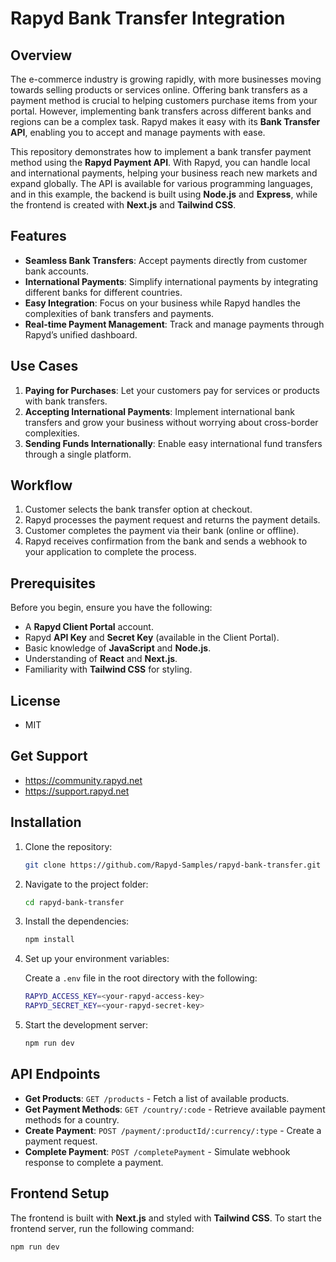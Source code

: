 # Rapyd Bank Transfer Integration

## Overview

The e-commerce industry is growing rapidly, with more businesses moving towards selling products or services online. Offering bank transfers as a payment method is crucial to helping customers purchase items from your portal. However, implementing bank transfers across different banks and regions can be a complex task. Rapyd makes it easy with its **Bank Transfer API**, enabling you to accept and manage payments with ease.

This repository demonstrates how to implement a bank transfer payment method using the **Rapyd Payment API**. With Rapyd, you can handle local and international payments, helping your business reach new markets and expand globally. The API is available for various programming languages, and in this example, the backend is built using **Node.js** and **Express**, while the frontend is created with **Next.js** and **Tailwind CSS**.

## Features

- **Seamless Bank Transfers**: Accept payments directly from customer bank accounts.
- **International Payments**: Simplify international payments by integrating different banks for different countries.
- **Easy Integration**: Focus on your business while Rapyd handles the complexities of bank transfers and payments.
- **Real-time Payment Management**: Track and manage payments through Rapyd’s unified dashboard.

## Use Cases

1. **Paying for Purchases**: Let your customers pay for services or products with bank transfers.
2. **Accepting International Payments**: Implement international bank transfers and grow your business without worrying about cross-border complexities.
3. **Sending Funds Internationally**: Enable easy international fund transfers through a single platform.

## Workflow

1. Customer selects the bank transfer option at checkout.
2. Rapyd processes the payment request and returns the payment details.
3. Customer completes the payment via their bank (online or offline).
4. Rapyd receives confirmation from the bank and sends a webhook to your application to complete the process.

## Prerequisites

Before you begin, ensure you have the following:

- A **Rapyd Client Portal** account.
- Rapyd **API Key** and **Secret Key** (available in the Client Portal).
- Basic knowledge of **JavaScript** and **Node.js**.
- Understanding of **React** and **Next.js**.
- Familiarity with **Tailwind CSS** for styling.

## License
- MIT

## Get Support
- https://community.rapyd.net
- https://support.rapyd.net

## Installation

1. Clone the repository:

    ```bash
    git clone https://github.com/Rapyd-Samples/rapyd-bank-transfer.git
    ```

2. Navigate to the project folder:

    ```bash
    cd rapyd-bank-transfer
    ```

3. Install the dependencies:

    ```bash
    npm install
    ```

4. Set up your environment variables:

    Create a `.env` file in the root directory with the following:

    ```bash
    RAPYD_ACCESS_KEY=<your-rapyd-access-key>
    RAPYD_SECRET_KEY=<your-rapyd-secret-key>
    ```

5. Start the development server:

    ```bash
    npm run dev
    ```

## API Endpoints

- **Get Products**: `GET /products` - Fetch a list of available products.
- **Get Payment Methods**: `GET /country/:code` - Retrieve available payment methods for a country.
- **Create Payment**: `POST /payment/:productId/:currency/:type` - Create a payment request.
- **Complete Payment**: `POST /completePayment` - Simulate webhook response to complete a payment.

## Frontend Setup

The frontend is built with **Next.js** and styled with **Tailwind CSS**. To start the frontend server, run the following command:

```bash
npm run dev
